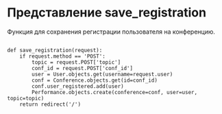 <h1>Представление save_registration</h1>
<p>Функция для сохранения регистрации пользователя на конференцию.</p>
<pre>
<code>
def save_registration(request):
    if request.method == 'POST':
        topic = request.POST['topic']
        conf_id = request.POST['conf_id']
        user = User.objects.get(username=request.user)
        conf = Conference.objects.get(id=conf_id)
        conf.user_registered.add(user)
        Performance.objects.create(conference=conf, user=user, topic=topic)
    return redirect('/')
</code>
</pre>